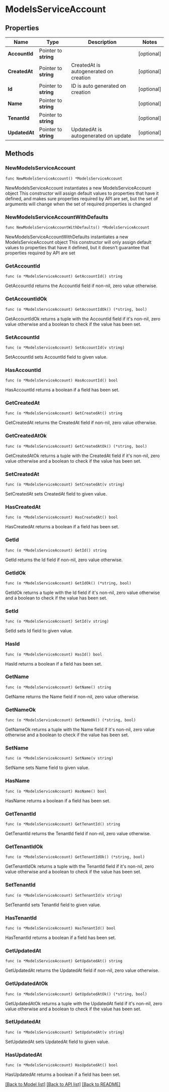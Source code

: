 # ModelsServiceAccount

## Properties

Name | Type | Description | Notes
------------ | ------------- | ------------- | -------------
**AccountId** | Pointer to **string** |  | [optional] 
**CreatedAt** | Pointer to **string** | CreatedAt is autogenerated on creation | [optional] 
**Id** | Pointer to **string** | ID is auto generated on creation | [optional] 
**Name** | Pointer to **string** |  | [optional] 
**TenantId** | Pointer to **string** |  | [optional] 
**UpdatedAt** | Pointer to **string** | UpdatedAt is autogenerated on update | [optional] 

## Methods

### NewModelsServiceAccount

`func NewModelsServiceAccount() *ModelsServiceAccount`

NewModelsServiceAccount instantiates a new ModelsServiceAccount object
This constructor will assign default values to properties that have it defined,
and makes sure properties required by API are set, but the set of arguments
will change when the set of required properties is changed

### NewModelsServiceAccountWithDefaults

`func NewModelsServiceAccountWithDefaults() *ModelsServiceAccount`

NewModelsServiceAccountWithDefaults instantiates a new ModelsServiceAccount object
This constructor will only assign default values to properties that have it defined,
but it doesn't guarantee that properties required by API are set

### GetAccountId

`func (o *ModelsServiceAccount) GetAccountId() string`

GetAccountId returns the AccountId field if non-nil, zero value otherwise.

### GetAccountIdOk

`func (o *ModelsServiceAccount) GetAccountIdOk() (*string, bool)`

GetAccountIdOk returns a tuple with the AccountId field if it's non-nil, zero value otherwise
and a boolean to check if the value has been set.

### SetAccountId

`func (o *ModelsServiceAccount) SetAccountId(v string)`

SetAccountId sets AccountId field to given value.

### HasAccountId

`func (o *ModelsServiceAccount) HasAccountId() bool`

HasAccountId returns a boolean if a field has been set.

### GetCreatedAt

`func (o *ModelsServiceAccount) GetCreatedAt() string`

GetCreatedAt returns the CreatedAt field if non-nil, zero value otherwise.

### GetCreatedAtOk

`func (o *ModelsServiceAccount) GetCreatedAtOk() (*string, bool)`

GetCreatedAtOk returns a tuple with the CreatedAt field if it's non-nil, zero value otherwise
and a boolean to check if the value has been set.

### SetCreatedAt

`func (o *ModelsServiceAccount) SetCreatedAt(v string)`

SetCreatedAt sets CreatedAt field to given value.

### HasCreatedAt

`func (o *ModelsServiceAccount) HasCreatedAt() bool`

HasCreatedAt returns a boolean if a field has been set.

### GetId

`func (o *ModelsServiceAccount) GetId() string`

GetId returns the Id field if non-nil, zero value otherwise.

### GetIdOk

`func (o *ModelsServiceAccount) GetIdOk() (*string, bool)`

GetIdOk returns a tuple with the Id field if it's non-nil, zero value otherwise
and a boolean to check if the value has been set.

### SetId

`func (o *ModelsServiceAccount) SetId(v string)`

SetId sets Id field to given value.

### HasId

`func (o *ModelsServiceAccount) HasId() bool`

HasId returns a boolean if a field has been set.

### GetName

`func (o *ModelsServiceAccount) GetName() string`

GetName returns the Name field if non-nil, zero value otherwise.

### GetNameOk

`func (o *ModelsServiceAccount) GetNameOk() (*string, bool)`

GetNameOk returns a tuple with the Name field if it's non-nil, zero value otherwise
and a boolean to check if the value has been set.

### SetName

`func (o *ModelsServiceAccount) SetName(v string)`

SetName sets Name field to given value.

### HasName

`func (o *ModelsServiceAccount) HasName() bool`

HasName returns a boolean if a field has been set.

### GetTenantId

`func (o *ModelsServiceAccount) GetTenantId() string`

GetTenantId returns the TenantId field if non-nil, zero value otherwise.

### GetTenantIdOk

`func (o *ModelsServiceAccount) GetTenantIdOk() (*string, bool)`

GetTenantIdOk returns a tuple with the TenantId field if it's non-nil, zero value otherwise
and a boolean to check if the value has been set.

### SetTenantId

`func (o *ModelsServiceAccount) SetTenantId(v string)`

SetTenantId sets TenantId field to given value.

### HasTenantId

`func (o *ModelsServiceAccount) HasTenantId() bool`

HasTenantId returns a boolean if a field has been set.

### GetUpdatedAt

`func (o *ModelsServiceAccount) GetUpdatedAt() string`

GetUpdatedAt returns the UpdatedAt field if non-nil, zero value otherwise.

### GetUpdatedAtOk

`func (o *ModelsServiceAccount) GetUpdatedAtOk() (*string, bool)`

GetUpdatedAtOk returns a tuple with the UpdatedAt field if it's non-nil, zero value otherwise
and a boolean to check if the value has been set.

### SetUpdatedAt

`func (o *ModelsServiceAccount) SetUpdatedAt(v string)`

SetUpdatedAt sets UpdatedAt field to given value.

### HasUpdatedAt

`func (o *ModelsServiceAccount) HasUpdatedAt() bool`

HasUpdatedAt returns a boolean if a field has been set.


[[Back to Model list]](../README.md#documentation-for-models) [[Back to API list]](../README.md#documentation-for-api-endpoints) [[Back to README]](../README.md)


